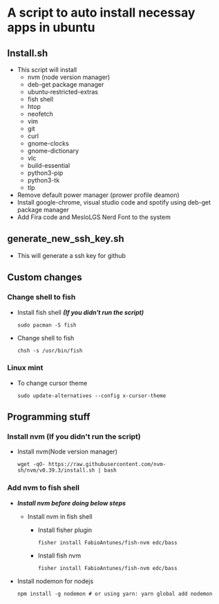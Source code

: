 # A script to auto install necessay apps in ubuntu

## Install.sh 
  - This script will install 
    - nvm (node version manager) 
    - deb-get package manager  
    - ubuntu-restricted-extras
    - fish shell
    - htop
    - neofetch
    - vim
    - git
    - curl
    - gnome-clocks
    - gnome-dictionary 
    - vlc
    - build-essential
    - python3-pip
    - python3-tk
    - tlp
  - Remove default power manager (prower profile deamon)
  - Install google-chrome, visual studio code and spotify using deb-get package manager
  - Add Fira code and MesloLGS Nerd Font to the system

## generate_new_ssh_key.sh
  - This will generate a ssh key for github
    
## Custom changes

### Change shell to fish

  - Install fish shell ***(If you didn't run the script)***
      ```
      sudo pacman -S fish
      ```
      
  - Change shell to fish
      ```
      chsh -s /usr/bin/fish
      ```

### Linux mint  

  - To change cursor theme
    ```
    sudo update-alternatives --config x-cursor-theme
    ```

## Programming stuff

### Install nvm (If you didn't run the script)

  - Install nvm(Node version manager)
    ```
    wget -qO- https://raw.githubusercontent.com/nvm-sh/nvm/v0.39.3/install.sh | bash  
    ```

### Add nvm to fish shell
  - ***Install nvm before doing below steps***
    
    - Install nvm in fish shell
      
      - Install fisher plugin
        ```
        fisher install FabioAntunes/fish-nvm edc/bass
        ```
      - Install fish nvm
        ```
        fisher install FabioAntunes/fish-nvm edc/bass
        ```
 - Install nodemon for nodejs
   ```
   npm install -g nodemon # or using yarn: yarn global add nodemon
   ```
